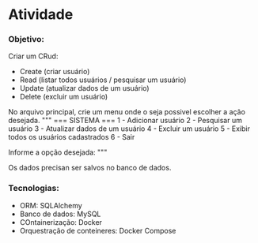 # Atividade 

### Objetivo:
Criar um CRud: 
- Create (criar usuário)
- Read (listar todos usuários / pesquisar um usuário)
- Update (atualizar dados de um usuário)
- Delete (excluir um usuário)

No arquivo principal, crie um menu onde o seja possivel escolher a ação desejada.
"""
   === SISTEMA ===
1 - Adicionar usuário
2 - Pesquisar um usuário
3 - Atualizar dados de um usuário
4 - Excluir um usuário
5 - Exibir todos os usuários cadastrados
6 - Sair

 Informe a opção desejada:
 """

 Os dados precisan ser salvos no banco de dados.

 ### Tecnologias:
 - ORM: SQLAlchemy
 - Banco de dados: MySQL
 - COntainerização: Docker
 - Orquestração de conteineres: Docker Compose
